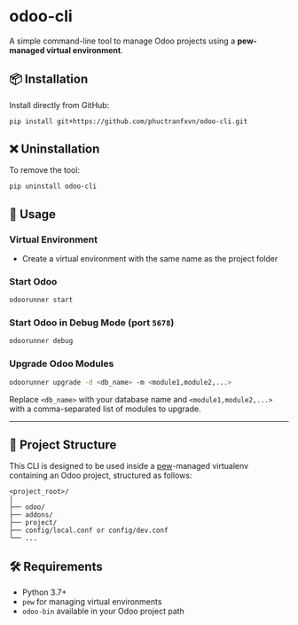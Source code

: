 # odoo-cli

A simple command-line tool to manage Odoo projects using a **pew-managed virtual environment**.

## 📦 Installation

Install directly from GitHub:

```bash
pip install git+https://github.com/phuctranfxvn/odoo-cli.git
```

## ❌ Uninstallation

To remove the tool:

```bash
pip uninstall odoo-cli
```

## 🚀 Usage

### Virtual Environment
- Create a virtual environment with the same name as the project folder

### Start Odoo

```bash
odoorunner start
```

### Start Odoo in Debug Mode (port `5678`)

```bash
odoorunner debug
```

### Upgrade Odoo Modules

```bash
odoorunner upgrade -d <db_name> -m <module1,module2,...>
```

Replace `<db_name>` with your database name and `<module1,module2,...>` with a comma-separated list of modules to upgrade.

---

## 📁 Project Structure

This CLI is designed to be used inside a [pew](https://github.com/berdario/pew)-managed virtualenv containing an Odoo project, structured as follows:

```
<project_root>/
│
├── odoo/
├── addons/
├── project/
├── config/local.conf or config/dev.conf
└── ...
```

## 🛠 Requirements

- Python 3.7+
- `pew` for managing virtual environments
- `odoo-bin` available in your Odoo project path

